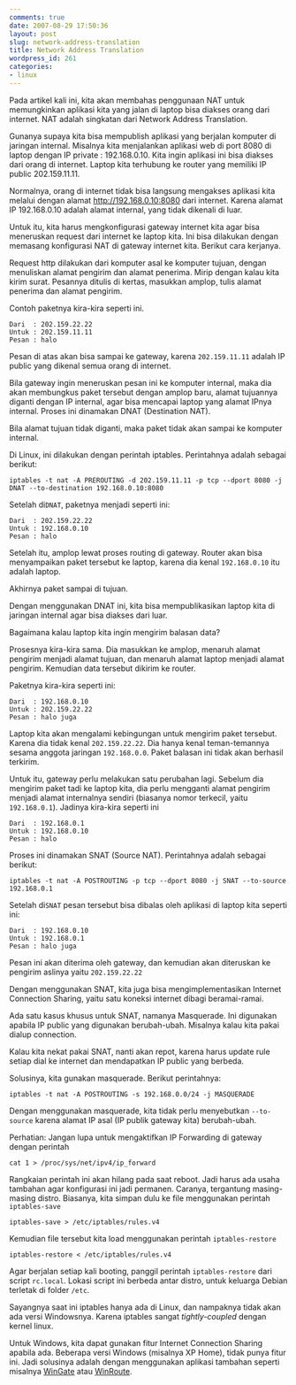 ```yaml
---
comments: true
date: 2007-08-29 17:50:36
layout: post
slug: network-address-translation
title: Network Address Translation
wordpress_id: 261
categories:
- linux
---
```


Pada artikel kali ini, kita akan membahas penggunaan NAT untuk memungkinkan aplikasi kita yang jalan di laptop bisa diakses orang dari internet. NAT adalah singkatan dari Network Address Translation. 

Gunanya supaya kita bisa mempublish aplikasi yang berjalan komputer di jaringan internal. Misalnya kita menjalankan aplikasi web di port 8080 di laptop dengan IP private : 192.168.0.10. Kita ingin aplikasi ini bisa diakses dari orang di internet. Laptop kita terhubung ke router yang memiliki IP public 202.159.11.11. 

Normalnya, orang di internet tidak bisa langsung mengakses aplikasi kita melalui dengan alamat http://192.168.0.10:8080 dari internet. Karena alamat IP 192.168.0.10 adalah alamat internal, yang tidak dikenali di luar.

Untuk itu, kita harus mengkonfigurasi gateway internet kita agar bisa meneruskan request dari internet ke laptop kita. Ini bisa dilakukan dengan memasang konfigurasi NAT di gateway internet kita. Berikut cara kerjanya.

Request http dilakukan dari komputer asal ke komputer tujuan, dengan menuliskan alamat pengirim dan alamat penerima.
Mirip dengan kalau kita kirim surat. Pesannya ditulis di kertas, masukkan amplop, tulis alamat penerima dan alamat pengirim.

Contoh paketnya kira-kira seperti ini. 

```
Dari  : 202.159.22.22
Untuk : 202.159.11.11
Pesan : halo
```

Pesan di atas akan bisa sampai ke gateway, karena `202.159.11.11` adalah IP public yang dikenal semua orang di internet.

Bila gateway ingin meneruskan pesan ini ke komputer internal, maka dia akan membungkus paket tersebut dengan amplop baru, alamat tujuannya diganti dengan IP internal, agar bisa mencapai laptop yang alamat IPnya internal. 
Proses ini dinamakan DNAT (Destination NAT). 

Bila alamat tujuan tidak diganti, maka paket tidak akan sampai ke komputer internal.

Di Linux, ini dilakukan dengan perintah iptables. 
Perintahnya adalah sebagai berikut: 

```
iptables -t nat -A PREROUTING -d 202.159.11.11 -p tcp --dport 8080 -j DNAT --to-destination 192.168.0.10:8080
```

Setelah di`DNAT`, paketnya menjadi seperti ini: 

```
Dari  : 202.159.22.22
Untuk : 192.168.0.10
Pesan : halo
```

Setelah itu, amplop lewat proses routing di gateway. Router akan bisa menyampaikan paket tersebut ke laptop, karena dia kenal `192.168.0.10` itu adalah laptop.

Akhirnya paket sampai di tujuan. 

Dengan menggunakan DNAT ini, kita bisa mempublikasikan laptop kita di jaringan internal agar bisa diakses dari luar.

Bagaimana kalau laptop kita ingin mengirim balasan data?

Prosesnya kira-kira sama. Dia masukkan ke amplop, menaruh alamat pengirim menjadi alamat tujuan, dan menaruh alamat laptop menjadi alamat pengirim. Kemudian data tersebut dikirim ke router. 

Paketnya kira-kira seperti ini: 

```
Dari  : 192.168.0.10
Untuk : 202.159.22.22
Pesan : halo juga
```

Laptop kita akan mengalami kebingungan untuk mengirim paket tersebut. Karena dia tidak kenal `202.159.22.22`. Dia hanya kenal teman-temannya sesama anggota jaringan `192.168.0.0`. Paket balasan ini tidak akan berhasil terkirim.

Untuk itu, gateway perlu melakukan satu perubahan lagi. Sebelum dia mengirim paket tadi ke laptop kita, dia perlu mengganti alamat pengirim menjadi alamat internalnya sendiri (biasanya nomor terkecil, yaitu `192.168.0.1`). Jadinya kira-kira seperti ini

```
Dari  : 192.168.0.1
Untuk : 192.168.0.10
Pesan : halo
```

Proses ini dinamakan SNAT (Source NAT). Perintahnya adalah sebagai berikut:
 
```
iptables -t nat -A POSTROUTING -p tcp --dport 8080 -j SNAT --to-source 192.168.0.1
```

Setelah di`SNAT` pesan tersebut bisa dibalas oleh aplikasi di laptop kita seperti ini: 

    
```
Dari  : 192.168.0.10
Untuk : 192.168.0.1
Pesan : halo juga
```

Pesan ini akan diterima oleh gateway, dan kemudian akan diteruskan ke pengirim aslinya yaitu `202.159.22.22`

Dengan menggunakan SNAT, kita juga bisa mengimplementasikan Internet Connection Sharing, yaitu satu koneksi internet dibagi beramai-ramai.

Ada satu kasus khusus untuk SNAT, namanya Masquerade. 
Ini digunakan apabila IP public yang digunakan berubah-ubah. 
Misalnya kalau kita pakai dialup connection. 

Kalau kita nekat pakai SNAT, nanti akan repot, karena harus update rule setiap dial ke internet dan mendapatkan IP public yang berbeda.

Solusinya, kita gunakan masquerade. 
Berikut perintahnya:
 
```
iptables -t nat -A POSTROUTING -s 192.168.0.0/24 -j MASQUERADE
```

Dengan menggunakan masquerade, kita tidak perlu menyebutkan `--to-source` karena alamat IP asal (IP publik gateway kita) berubah-ubah.

Perhatian: Jangan lupa untuk mengaktifkan IP Forwarding di gateway dengan perintah
 
```
cat 1 > /proc/sys/net/ipv4/ip_forward
```

Rangkaian perintah ini akan hilang pada saat reboot. 
Jadi harus ada usaha tambahan agar konfigurasi ini jadi permanen. 
Caranya, tergantung masing-masing distro. Biasanya, kita simpan dulu ke file menggunakan perintah `iptables-save`

```
iptables-save > /etc/iptables/rules.v4
```

Kemudian file tersebut kita load menggunakan perintah `iptables-restore`

```
iptables-restore < /etc/iptables/rules.v4
```

Agar berjalan setiap kali booting, panggil perintah `iptables-restore` dari script `rc.local`. Lokasi script ini berbeda antar distro, untuk keluarga Debian terletak di folder `/etc`.

Sayangnya saat ini iptables hanya ada di Linux, dan nampaknya tidak akan ada versi Windowsnya. Karena iptables sangat _tightly-coupled_ dengan kernel linux.

Untuk Windows, kita dapat gunakan fitur Internet Connection Sharing apabila ada. Beberapa versi Windows (misalnya XP Home), tidak punya fitur ini. Jadi solusinya adalah dengan menggunakan aplikasi tambahan seperti misalnya [WinGate](http://www.wingate.com/product-wingate.php) atau [WinRoute](http://www.kerio.com/kwf_home.html).
